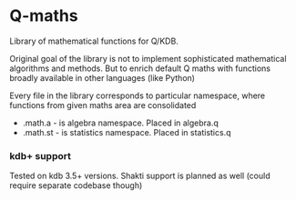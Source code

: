 # Q-maths

Library of mathematical functions for Q/KDB.

Original goal of the library is not to implement sophisticated mathematical algorithms and methods.
But to enrich default Q maths with functions broadly available in other languages (like Python)

Every file in the library corresponds to particular namespace, where functions from given maths area are consolidated

* .math.a - is algebra namespace. Placed in algebra.q
* .math.st - is statistics namespace. Placed in statistics.q

### kdb+ support
Tested on kdb 3.5+ versions.
Shakti support is planned as well (could require separate codebase though)